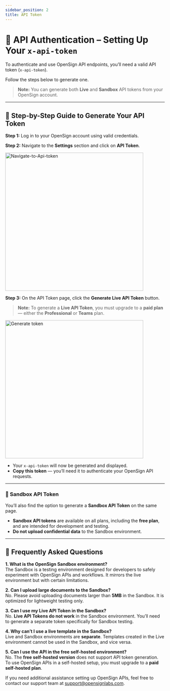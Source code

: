 ```yaml
---
sidebar_position: 2
title: API Token
---
```


# 🔐 API Authentication – Setting Up Your `x-api-token`

To authenticate and use OpenSign API endpoints, you’ll need a valid API token (`x-api-token`).

Follow the steps below to generate one.

> **Note:** You can generate both **Live** and **Sandbox** API tokens from your OpenSign account.

---

## 🧭 Step-by-Step Guide to Generate Your API Token

**Step 1:** Log in to your OpenSign account using valid credentials.

**Step 2:** Navigate to the **Settings** section and click on **API Token**.

<img width="436" alt="Navigate-to-Api-token" src="https://github.com/user-attachments/assets/8079ecb5-ad5b-4ce6-8d6c-14395130a654" />

**Step 3:** On the API Token page, click the **Generate Live API Token** button.

> **Note:** To generate a **Live API Token**, you must upgrade to a **paid plan** — either the **Professional** or **Teams** plan.

<img width="436" alt="Generate token" src="https://github.com/user-attachments/assets/6188ae46-0f40-4de6-9903-33ae0aa4e63f" />

- Your `x-api-token` will now be generated and displayed.
- **Copy this token** — you’ll need it to authenticate your OpenSign API requests.

---

### 🧪 Sandbox API Token

You’ll also find the option to generate a **Sandbox API Token** on the same page.

- **Sandbox API tokens** are available on all plans, including the **free plan**, and are intended for development and testing.
- **Do not upload confidential data** to the Sandbox environment.

---

## 🧠 Frequently Asked Questions

**1. What is the OpenSign Sandbox environment?**  
The Sandbox is a testing environment designed for developers to safely experiment with OpenSign APIs and workflows. It mirrors the live environment but with certain limitations.

**2. Can I upload large documents to the Sandbox?**  
No. Please avoid uploading documents larger than **5MB** in the Sandbox. It is optimized for lightweight testing only.

**3. Can I use my Live API Token in the Sandbox?**  
No. **Live API Tokens do not work** in the Sandbox environment. You’ll need to generate a separate token specifically for Sandbox testing.

**4. Why can’t I use a live template in the Sandbox?**  
Live and Sandbox environments are **separate**. Templates created in the Live environment cannot be used in the Sandbox, and vice versa.

**5. Can I use the API in the free self-hosted environment?**  
No. The **free self-hosted version** does not support API token generation.  
To use OpenSign APIs in a self-hosted setup, you must upgrade to a **paid self-hosted plan**.

If you need additional assistance setting up OpenSign APIs, feel free to contact our support team at support@opensignlabs.com.
